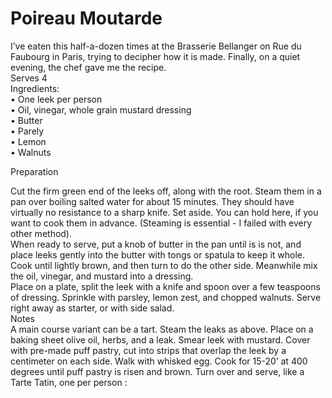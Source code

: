 # Poireau Moutarde

I’ve eaten this half-a-dozen times at the Brasserie Bellanger on Rue du Faubourg in Paris, trying to decipher how it is made. Finally, on a quiet evening, the chef gave me the recipe.\
Serves 4\
Ingredients:\
• One leek per person\
• Oil, vinegar, whole grain mustard dressing\
• Butter\
• Parely\
• Lemon\
• Walnuts

Preparation

Cut the firm green end of the leeks off, along with the root. Steam them in a pan over boiling salted water for about 15 minutes. They should have virtually no resistance to a sharp knife. Set aside. You can hold here, if you want to cook them in advance. (Steaming is essential - I failed with every other method).\
When ready to serve, put a knob of butter in the pan until is is not, and place leeks gently into the butter with tongs or spatula to keep it whole. Cook until lightly brown, and then turn to do the other side. Meanwhile mix the oil, vinegar, and mustard into a dressing.\
Place on a plate, split the leek with a knife and spoon over a few teaspoons of dressing. Sprinkle with parsley, lemon zest, and chopped walnuts. Serve right away as starter, or with side salad.\
Notes\
A main course variant can be a tart. Steam the leaks as above. Place on a baking sheet olive oil, herbs, and a leak. Smear leek with mustard. Cover with pre-made puff pastry, cut into strips that overlap the leek by a centimeter on each side. Walk with whisked egg. Cook for 15-20’ at 400 degrees until puff pastry is risen and brown. Turn over and serve, like a Tarte Tatin, one per person :
